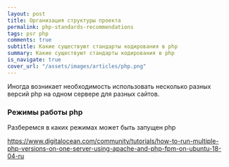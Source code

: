 ```yaml
---
layout: post
title: Организация структуры проекта
permalink: php-standards-recommendations 
tags: psr php
comments: true
subtitle: Какие существуют стандарты кодирования в php
summary: Какие существуют стандарты кодирования в php
is_navigate: true
cover_url: "/assets/images/articles/php.png"
---
```


Иногда возникает необходимость использовать несколько разных версий php на одном сервере для разных сайтов.

### Режимы работы php

Разберемся в каких режимах может быть запущен php



https://www.digitalocean.com/community/tutorials/how-to-run-multiple-php-versions-on-one-server-using-apache-and-php-fpm-on-ubuntu-18-04-ru